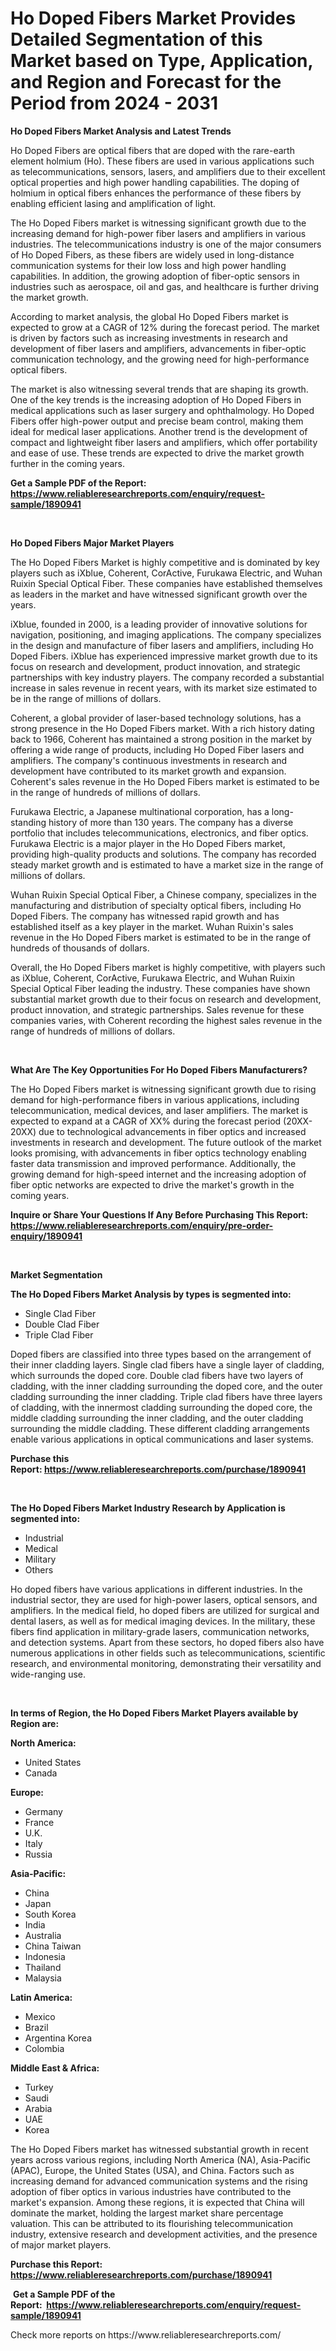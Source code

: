 <p><h1>Ho Doped Fibers Market Provides Detailed Segmentation of this Market based on Type, Application, and Region and Forecast for the Period from 2024 - 2031</h1></p><p><strong>Ho Doped Fibers Market Analysis and Latest Trends</strong></p>
<p><p>Ho Doped Fibers are optical fibers that are doped with the rare-earth element holmium (Ho). These fibers are used in various applications such as telecommunications, sensors, lasers, and amplifiers due to their excellent optical properties and high power handling capabilities. The doping of holmium in optical fibers enhances the performance of these fibers by enabling efficient lasing and amplification of light.</p><p>The Ho Doped Fibers market is witnessing significant growth due to the increasing demand for high-power fiber lasers and amplifiers in various industries. The telecommunications industry is one of the major consumers of Ho Doped Fibers, as these fibers are widely used in long-distance communication systems for their low loss and high power handling capabilities. In addition, the growing adoption of fiber-optic sensors in industries such as aerospace, oil and gas, and healthcare is further driving the market growth.</p><p>According to market analysis, the global Ho Doped Fibers market is expected to grow at a CAGR of 12% during the forecast period. The market is driven by factors such as increasing investments in research and development of fiber lasers and amplifiers, advancements in fiber-optic communication technology, and the growing need for high-performance optical fibers.</p><p>The market is also witnessing several trends that are shaping its growth. One of the key trends is the increasing adoption of Ho Doped Fibers in medical applications such as laser surgery and ophthalmology. Ho Doped Fibers offer high-power output and precise beam control, making them ideal for medical laser applications. Another trend is the development of compact and lightweight fiber lasers and amplifiers, which offer portability and ease of use. These trends are expected to drive the market growth further in the coming years.</p></p>
<p><strong>Get a Sample PDF of the Report:&nbsp; <a href="https://www.reliableresearchreports.com/enquiry/request-sample/1890941">https://www.reliableresearchreports.com/enquiry/request-sample/1890941</a></strong></p>
<p>&nbsp;</p>
<p><strong>Ho Doped Fibers Major Market Players</strong></p>
<p><p>The Ho Doped Fibers Market is highly competitive and is dominated by key players such as iXblue, Coherent, CorActive, Furukawa Electric, and Wuhan Ruixin Special Optical Fiber. These companies have established themselves as leaders in the market and have witnessed significant growth over the years.</p><p>iXblue, founded in 2000, is a leading provider of innovative solutions for navigation, positioning, and imaging applications. The company specializes in the design and manufacture of fiber lasers and amplifiers, including Ho Doped Fibers. iXblue has experienced impressive market growth due to its focus on research and development, product innovation, and strategic partnerships with key industry players. The company recorded a substantial increase in sales revenue in recent years, with its market size estimated to be in the range of millions of dollars.</p><p>Coherent, a global provider of laser-based technology solutions, has a strong presence in the Ho Doped Fibers market. With a rich history dating back to 1966, Coherent has maintained a strong position in the market by offering a wide range of products, including Ho Doped Fiber lasers and amplifiers. The company's continuous investments in research and development have contributed to its market growth and expansion. Coherent's sales revenue in the Ho Doped Fibers market is estimated to be in the range of hundreds of millions of dollars.</p><p>Furukawa Electric, a Japanese multinational corporation, has a long-standing history of more than 130 years. The company has a diverse portfolio that includes telecommunications, electronics, and fiber optics. Furukawa Electric is a major player in the Ho Doped Fibers market, providing high-quality products and solutions. The company has recorded steady market growth and is estimated to have a market size in the range of millions of dollars. </p><p>Wuhan Ruixin Special Optical Fiber, a Chinese company, specializes in the manufacturing and distribution of specialty optical fibers, including Ho Doped Fibers. The company has witnessed rapid growth and has established itself as a key player in the market. Wuhan Ruixin's sales revenue in the Ho Doped Fibers market is estimated to be in the range of hundreds of thousands of dollars.</p><p>Overall, the Ho Doped Fibers market is highly competitive, with players such as iXblue, Coherent, CorActive, Furukawa Electric, and Wuhan Ruixin Special Optical Fiber leading the industry. These companies have shown substantial market growth due to their focus on research and development, product innovation, and strategic partnerships. Sales revenue for these companies varies, with Coherent recording the highest sales revenue in the range of hundreds of millions of dollars.</p></p>
<p>&nbsp;</p>
<p><strong>What Are The Key Opportunities For Ho Doped Fibers Manufacturers?</strong></p>
<p><p>The Ho Doped Fibers market is witnessing significant growth due to rising demand for high-performance fibers in various applications, including telecommunication, medical devices, and laser amplifiers. The market is expected to expand at a CAGR of XX% during the forecast period (20XX-20XX) due to technological advancements in fiber optics and increased investments in research and development. The future outlook of the market looks promising, with advancements in fiber optics technology enabling faster data transmission and improved performance. Additionally, the growing demand for high-speed internet and the increasing adoption of fiber optic networks are expected to drive the market's growth in the coming years.</p></p>
<p><strong>Inquire or Share Your Questions If Any Before Purchasing This Report: <a href="https://www.reliableresearchreports.com/enquiry/pre-order-enquiry/1890941">https://www.reliableresearchreports.com/enquiry/pre-order-enquiry/1890941</a></strong></p>
<p>&nbsp;</p>
<p><strong>Market Segmentation</strong></p>
<p><strong>The Ho Doped Fibers Market Analysis by types is segmented into:</strong></p>
<p><ul><li>Single Clad Fiber</li><li>Double Clad Fiber</li><li>Triple Clad Fiber</li></ul></p>
<p><p>Doped fibers are classified into three types based on the arrangement of their inner cladding layers. Single clad fibers have a single layer of cladding, which surrounds the doped core. Double clad fibers have two layers of cladding, with the inner cladding surrounding the doped core, and the outer cladding surrounding the inner cladding. Triple clad fibers have three layers of cladding, with the innermost cladding surrounding the doped core, the middle cladding surrounding the inner cladding, and the outer cladding surrounding the middle cladding. These different cladding arrangements enable various applications in optical communications and laser systems.</p></p>
<p><strong>Purchase this Report:&nbsp;<a href="https://www.reliableresearchreports.com/purchase/1890941">https://www.reliableresearchreports.com/purchase/1890941</a></strong></p>
<p>&nbsp;</p>
<p><strong>The Ho Doped Fibers Market Industry Research by Application is segmented into:</strong></p>
<p><ul><li>Industrial</li><li>Medical</li><li>Military</li><li>Others</li></ul></p>
<p><p>Ho doped fibers have various applications in different industries. In the industrial sector, they are used for high-power lasers, optical sensors, and amplifiers. In the medical field, ho doped fibers are utilized for surgical and dental lasers, as well as for medical imaging devices. In the military, these fibers find application in military-grade lasers, communication networks, and detection systems. Apart from these sectors, ho doped fibers also have numerous applications in other fields such as telecommunications, scientific research, and environmental monitoring, demonstrating their versatility and wide-ranging use.</p></p>
<p>&nbsp;</p>
<p><strong>In terms of Region, the Ho Doped Fibers Market Players available by Region are:</strong></p>
<p>
    <p> <strong> North America: </strong>
        <ul>
            <li>United States</li>
            <li>Canada</li>
        </ul>
        </p> 
    <p> <strong> Europe: </strong>
        <ul>
            <li>Germany</li>
            <li>France</li>
            <li>U.K.</li>
            <li>Italy</li>
            <li>Russia</li>
        </ul>
        </p> 
    <p> <strong> Asia-Pacific: </strong>
        <ul>
            <li>China</li>
            <li>Japan</li>
            <li>South Korea</li>
            <li>India</li>
            <li>Australia</li>
            <li>China Taiwan</li>
            <li>Indonesia</li>
            <li>Thailand</li>
            <li>Malaysia</li>
        </ul>
        </p> 
    <p> <strong> Latin America: </strong>
        <ul>
            <li>Mexico</li>
            <li>Brazil</li>
            <li>Argentina Korea</li>
            <li>Colombia</li>
        </ul>
        </p> 
    <p> <strong> Middle East & Africa: </strong>
        <ul>
            <li>Turkey</li>
            <li>Saudi</li>
            <li>Arabia</li>
            <li>UAE</li>
            <li>Korea</li>
        </ul>
    </p>
    </p>
<p><p>The Ho Doped Fibers market has witnessed substantial growth in recent years across various regions, including North America (NA), Asia-Pacific (APAC), Europe, the United States (USA), and China. Factors such as increasing demand for advanced communication systems and the rising adoption of fiber optics in various industries have contributed to the market's expansion. Among these regions, it is expected that China will dominate the market, holding the largest market share percentage valuation. This can be attributed to its flourishing telecommunication industry, extensive research and development activities, and the presence of major market players.</p></p>
<p><strong>Purchase this Report: <a href="https://www.reliableresearchreports.com/purchase/1890941">https://www.reliableresearchreports.com/purchase/1890941</a></strong></p>
<p>&nbsp;<strong>Get a Sample PDF of the Report:&nbsp;&nbsp;<a href="https://www.reliableresearchreports.com/enquiry/request-sample/1890941">https://www.reliableresearchreports.com/enquiry/request-sample/1890941</a></strong></p>
<p><strong></strong></p>
<p>Check more reports on https://www.reliableresearchreports.com/</p>
